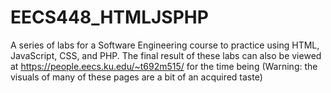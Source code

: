 # EECS448_HTMLJSPHP
A series of labs for a Software Engineering course to practice using HTML, JavaScript, CSS, and PHP. The final result of these labs can also be viewed at https://people.eecs.ku.edu/~t692m515/ for the time being (Warning: the visuals of many of these pages are a bit of an acquired taste) 

